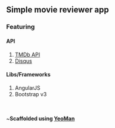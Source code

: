 ## Simple movie reviewer app

### Featuring

#### API
1. [TMDb API](https://www.themoviedb.org/documentation/api)
2. [Disqus](https://disqus.com/api/docs/)

#### Libs/Frameworks
1. AngularJS
2. Bootstrap v3

<br /><br />
~<b>Scaffolded using [YeoMan](http://yeoman.io/)</b>
